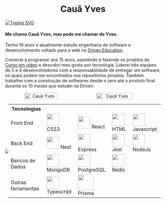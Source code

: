 <h1 align="center">Cauã Yves</h1>

[![Typing SVG](https://readme-typing-svg.herokuapp.com/?color=4169E1&size=35&center=true&vCenter=true&width=1000&lines=HELLO,+My+name+is+Cauã+Yves;I'm+19+years+old;I'm+from+Brazil;Be+Welcome!+:%29)](https://git.io/typing-svg) 

<div>
   <h4>Me chamo Cauã Yves, mas pode me chamar de Yves.</h4>
   <p>Tenho 19 anos e atualmente estudo engenharia de software e desenvolvimento voltado para a web na <a href="https://www.driven.com.br">Driven Education</a>.</p>
   <p>Comecei a programar aos 15 anos, assistindo e fazendo os projetos do <a href="https://www.cursoemvideo.com/">Curso em vídeo</a> e descobri meu gosto por tecnologia. Liderei três equipes de 5 e 4 desenvolvedores com a responsabilidade de entregar um software, os quais podem ser encontrados nos repositórios pinados. Também trabalhei com a construção de softwares desde o zero até o produto final durante os 10 meses que estudei na Driven.</p>
</div>

<div align="center">
   <div style="display: flex; align-items: center;">
      <img height="auto" width="46%" src="https://github-readme-stats.vercel.app/api?username=CauaYves&show_icons=true&theme=algolia&include_all_commits=true&count_private=true" alt="Cauã Yves"/>  
      
   <img height="auto" width="48.7%" src="https://github-readme-streak-stats.herokuapp.com/?user=CauaYves&theme=algolia" alt="Cauã Yves" />
   </div>
</div>

<div align="center">
   <div style="display: flex; align-items: center;">
      <div style="width: 10px">
         <img src="https://github-readme-stats.vercel.app/api/top-langs/?username=CauaYves&layout=pie&theme=algolia" />
      </div>
      <div>
        <table>
          <tr>
            <th>Tecnologias</th>
          </tr>
          <tr>
            <td>Front End</td>
            <td><img src="https://cdn.jsdelivr.net/gh/devicons/devicon/icons/css3/css3-original.svg" height="40px" /> CSS3</td>
            <td><img src="https://cdn.jsdelivr.net/gh/devicons/devicon/icons/react/react-original.svg" height="40px" /> React</td>
            <td><img src="https://cdn.jsdelivr.net/gh/devicons/devicon/icons/html5/html5-original.svg" height="40px" /> HTML</td>
            <td><img src="https://cdn.jsdelivr.net/gh/devicons/devicon/icons/javascript/javascript-original.svg" height="40px" /> Javascript</td>
          </tr>
          <tr>
            <td>Back End</td>
            <td><img src="https://cdn.jsdelivr.net/gh/devicons/devicon/icons/nestjs/nestjs-plain.svg" height="40px" /> Nest</td>
            <td><img src="https://cdn.jsdelivr.net/gh/devicons/devicon/icons/express/express-original.svg" height="40px" /> Express</td>
            <td><img src="https://cdn.jsdelivr.net/gh/devicons/devicon/icons/jest/jest-plain.svg" height="40px" /> Jest</td>
            <td><img src="https://cdn.jsdelivr.net/gh/devicons/devicon/icons/nodejs/nodejs-original.svg" height="40px" /> NodeJs</td>
          </tr>
          <tr>
            <td>Bancos de Dados</td>
            <td><img src="https://cdn.jsdelivr.net/gh/devicons/devicon/icons/mongodb/mongodb-original.svg" height="40px"/> MongoDB</td>
            <td><img src="https://cdn.jsdelivr.net/gh/devicons/devicon/icons/postgresql/postgresql-original.svg" height="40px"/> PostgreSQL</td>
            <td><img src="https://cdn.jsdelivr.net/gh/devicons/devicon/icons/redis/redis-original.svg" height="40px" /> Redis</td>
          </tr>
          <tr>
            <td>Outras ferramentas</td>
            <td><img src="https://cdn.jsdelivr.net/gh/devicons/devicon/icons/typescript/typescript-original.svg" height="40px" /> Typescript</td>
            <td><img src="https://github.com/CauaYves/CauaYves/assets/108950428/6737ce11-303c-4a09-965b-789f3695b136" height="50"> Prisma</td>
          </tr>
        </table>
      </div>
   </div>
</div>
